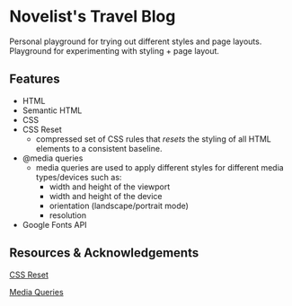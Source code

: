 # Novelist's Travel Blog
Personal playground for trying out different styles and page layouts. <br />
Playground for experimenting with styling + page layout.

## Features
* HTML
* Semantic HTML
* CSS
* CSS Reset
  * compressed set of CSS rules that *resets* the styling of all HTML elements to a consistent baseline.
* @media queries
  * media queries are used to apply different styles for different media types/devices such as:
    * width and height of the viewport
    * width and height of the device
    * orientation (landscape/portrait mode)
    * resolution
* Google Fonts API

## Resources & Acknowledgements
[CSS Reset](https://cssdeck.com/blog/what-is-a-css-reset/)

[Media Queries](https://www.w3schools.com/cssref/css3_pr_mediaquery.php)